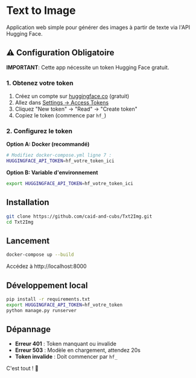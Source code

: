 # Text to Image

Application web simple pour générer des images à partir de texte via l'API Hugging Face.

## ⚠️ Configuration Obligatoire

**IMPORTANT**: Cette app nécessite un token Hugging Face gratuit.

### 1. Obtenez votre token

1. Créez un compte sur [huggingface.co](https://huggingface.co) (gratuit)
2. Allez dans [Settings → Access Tokens](https://huggingface.co/settings/tokens)
3. Cliquez "New token" → "Read" → "Create token"
4. Copiez le token (commence par `hf_`)

### 2. Configurez le token

**Option A: Docker (recommandé)**
```bash
# Modifiez docker-compose.yml ligne 7 :
HUGGINGFACE_API_TOKEN=hf_votre_token_ici
```

**Option B: Variable d'environnement**
```bash
export HUGGINGFACE_API_TOKEN=hf_votre_token_ici
```

## Installation

```bash
git clone https://github.com/caid-and-cubs/Txt2Img.git
cd Txt2Img
```

## Lancement

```bash
docker-compose up --build
```

Accédez à http://localhost:8000

## Développement local

```bash
pip install -r requirements.txt
export HUGGINGFACE_API_TOKEN=hf_votre_token
python manage.py runserver
```

## Dépannage

- **Erreur 401** : Token manquant ou invalide
- **Erreur 503** : Modèle en chargement, attendez 20s
- **Token invalide** : Doit commencer par `hf_`

C'est tout ! 🎨